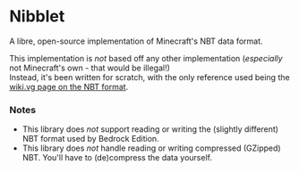 # Nibblet
A libre, open-source implementation of Minecraft's NBT data format.  

This implementation is _not_ based off any other implementation (_especially_ not Minecraft's own - that would be illegal!)  
Instead, it's been written for scratch, with the only reference used being the [wiki.vg page on the NBT format](https://wiki.vg/NBT).

### Notes
- This library does _not_ support reading or writing the (slightly different) NBT format used by Bedrock Edition.
- This library does _not_ handle reading or writing compressed (GZipped) NBT.
  You'll have to (de)compress the data yourself.
